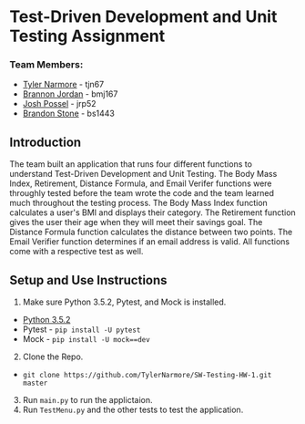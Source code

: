 # Test-Driven Development and Unit Testing Assignment
### Team Members:
* [Tyler Narmore](https://github.com/TylerNarmore) - tjn67
* [Brannon Jordan](https://github.com/Brannonj96) - bmj167
* [Josh Possel](https://github.com/jrp562) - jrp52
* [Brandon Stone](https://github.com/brandonstone) - bs1443

## Introduction
The team built an application that runs four different functions to understand Test-Driven Development and Unit Testing. The Body Mass Index, Retirement, Distance Formula, and Email Verifer functions were throughly tested before the team wrote the code and the team learned much throughout the testing process. The Body Mass Index function calculates a user's BMI and displays their category. The Retirement function gives the user their age when they will meet their savings goal. The Distance Formula function calculates the distance between two points. The Email Verifier function determines if an email address is valid. All functions come with a respective test as well.

## Setup and Use Instructions
1. Make sure Python 3.5.2, Pytest, and Mock is installed.
  * [Python 3.5.2](https://www.python.org/downloads/release/python-352/)
  * Pytest - ```pip install -U pytest```
  * Mock - ```pip install -U mock==dev```
2. Clone the Repo.
  * ```git clone https://github.com/TylerNarmore/SW-Testing-HW-1.git master```
3. Run ```main.py``` to run the applictaion.
4. Run ```TestMenu.py``` and the other tests to test the application.
